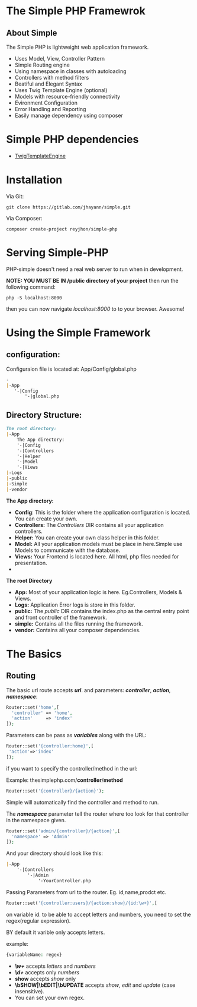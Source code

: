 # The Simple PHP Framewrok

## About Simple
The Simple PHP is lightweight web application framework.
- Uses Model, View, Controller Pattern
- Simple Routing engine
- Using namespace in classes with autoloading
- Controllers with method filters
- Beatiful and Elegant Syntax
- Uses Twig Template Engine (optional)
- Models with resource-friendly connectivity
- Evironment Configuration
- Error Handling and Reporting
- Easily manage dependency using composer

# Simple PHP dependencies
- [TwigTemplateEngine](https://twig.symfony.com)

# Installation
Via Git:
```
git clone https://gitlab.com/jhayann/simple.git
```
Via Composer: 
```
composer create-project reyjhon/simple-php
```
# Serving Simple-PHP
PHP-simple doesn't need a real web server to run when in development.

**NOTE: YOU MUST BE IN /public directory of your project** then run the following command:
```
php -S localhost:8000
```
then you can now navigate _localhost:8000_ to to your browser. Awesome!

# Using the Simple Framework

## configuration:
Configuraion file is located at: App/Config/global.php
```md
-
|-App
   '-|Config
       '-|global.php
```
## Directory Structure:
```md
The root directory:
|-App
    The App directory:
    '-|Config
    '-|Controllers
    '-|Helper
    '-|Model
    '-|Views
|-Logs
|-public
|-Simple
|-vendor
```
**The App directory:**
- **Config**: This is the folder where the application configuration is located. You can create your own.
- **Controllers:** The _Controllers_ DIR contains all your application controllers. 
- **Helper:** You can create your own class helper in this folder.
- **Model:** All your application models must be place in here.Simple use Models to communicate with the database.
- **Views:** Your Frontend is located here. All html, php files needed for presentation.
- 
**The root Directory**
- **App:** Most of your application logic is here. Eg.Controllers, Models & Views.
- **Logs:** Application Error logs is store in this folder.
- **public:** The _public_ DIR contains the index.php as the central entry point and front controller of the framework.
- **simple:** Contains all the files running the framework.
- **vendor:** Contains all your composer dependencies.

# The Basics
## Routing
The basic url route accepts **_url_**. and parameters: **_controller_**, **_action_**, **_namespace_**:
```php
Router::set('home',[
  'controller' => 'home',
  'action'     => 'index'
]);
```

Parameters can be pass as **_variables_** along with the URL:
```php
Router::set('{controller:home}',[
 'action'=>'index' 
]);
```
if you want to specify the controller/method in the url:

Example: thesimplephp.com/**controller**/**method**
```php
Router::set('{controller}/{action}');
```
Simple will automatically find the controller and method to run.

The **_namespace_** parameter tell the router where too look for that controller in the namespace given.
```php
Router::set('admin/{controller}/{action}',[
  'namespace' => 'Admin'
]);
```
And your directory should look like this:
```md
|-App
    '-|Controllers
        '-|Admin
            '-YourController.php
```

Passing Parameters from url to the router. Eg. id,name,prodct etc.
```php
Router::set('{controller:users}/{action:show}/{id:\w+}',[
```

on variable id. to be able to accept letters and numbers, you need to set the regex(regular expression).

BY default it varible only accepts letters.

example: 
```php
{variableName: regex}
```
- **_\w+_**   accepts _letters_ and _numbers_
- **_\d+_**   accepts only _numbers_
- **show** accepts _show_ only
- **\bSHOW|\bEDIT|\bUPDATE** accepts _show_, _edit_ and _update_ (case insensitive).
- You can set your own regex.







